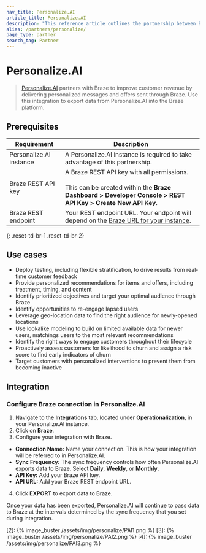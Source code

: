 ```yaml
---
nav_title: Personalize.AI
article_title: Personalize.AI
description: "This reference article outlines the partnership between Braze and Personalize.AI, an AI-based SaaS business platform that drives revenue growth from personalized recommendations."
alias: /partners/personalize/
page_type: partner
search_tag: Partner
---
```


# Personalize.AI

> [Personalize.AI](https://www.zs.com/solutions/artificial-intelligence-and-analytics/personalize-ai/) partners with Braze to improve customer revenue by delivering personalized messages and offers sent through Braze. Use this integration to export data from Personalize.AI into the Braze platform.


## Prerequisites

| Requirement             | Description                                                                                                                                                     |
| ----------------------- | --------------------------------------------------------------------------------------------------------------------------------------------------------------- |
| Personalize.AI instance | A Personalize.AI instance is required to take advantage of this partnership.                                                                                    |
| Braze REST API key      | A Braze REST API key with all permissions. <br><br>This can be created within the **Braze Dashboard > Developer Console > REST API Key > Create New API Key**. |
| Braze REST endpoint     | Your REST endpoint URL. Your endpoint will depend on the [Braze URL for your instance][1].                                                                      |

{: .reset-td-br-1 .reset-td-br-2}

## Use cases

* Deploy testing, including flexible stratification, to drive results from real-time customer feedback
* Provide personalized recommendations for items and offers, including treatment, timing, and content
* Identify prioritized objectives and target your optimal audience through Braze
* Identify opportunities to re-engage lapsed users
* Leverage geo-location data to find the right audience for newly-opened locations
* Use lookalike modeling to build on limited available data for newer users, matchings users to the most relevant recommendations
* Identify the right ways to engage customers throughout their lifecycle 
* Proactively assess customers for likelihood to churn and assign a risk score to find early indicators of churn
* Target customers with personalized interventions to prevent them from becoming inactive

## Integration

### Configure Braze connection in Personalize.AI

1. Navigate to the **Integrations** tab, located under **Operationalization**, in your Personalize.AI instance.
2. Click on **Braze**. 
3. Configure your integration with Braze.

* **Connection Name:** Name your connection. This is how your integration will be referred to in Personalize.AI.
* **Sync Frequency:** The sync frequency controls how often Personalize.AI exports data to Braze. Select **Daily**, **Weekly**, or **Monthly**. 
* **API Key:** Add your Braze API key.
* **API URL:** Add your Braze REST endpoint URL.

4. Click **EXPORT** to export data to Braze.

Once your data has been exported, Personalize.AI will continue to pass data to Braze at the intervals determined by the sync frequency that you set during integration.

[1]: {{site.baseurl}}/developer_guide/rest_api/basics/#endpoints
[2]: {% image_buster /assets/img/personalize/PAI1.png %}
[3]: {% image_buster /assets/img/personalize/PAI2.png %}
[4]: {% image_buster /assets/img/personalize/PAI3.png %}